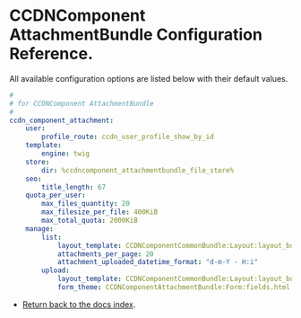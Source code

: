 CCDNComponent AttachmentBundle Configuration Reference.
=======================================================

All available configuration options are listed below with their default values.

``` yml
#
# for CCDNComponent AttachmentBundle
#
ccdn_component_attachment:
    user:
        profile_route: ccdn_user_profile_show_by_id
    template:
        engine: twig
    store:
        dir: %ccdncomponent_attachmentbundle_file_store%
	seo:
		title_length: 67
    quota_per_user:
        max_files_quantity: 20
        max_filesize_per_file: 400KiB
        max_total_quota: 2000KiB
    manage:
        list:
            layout_template: CCDNComponentCommonBundle:Layout:layout_body_right.html.twig
			attachments_per_page: 20
            attachment_uploaded_datetime_format: "d-m-Y - H:i"
        upload:
            layout_template: CCDNComponentCommonBundle:Layout:layout_body_right.html.twig
            form_theme: CCDNComponentAttachmentBundle:Form:fields.html.twig

```

- [Return back to the docs index](index.md).
